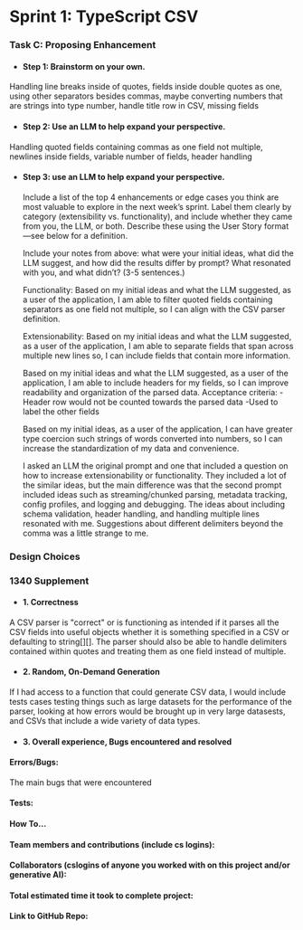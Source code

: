 # Sprint 1: TypeScript CSV

### Task C: Proposing Enhancement

- #### Step 1: Brainstorm on your own.
Handling line breaks inside of quotes, fields inside double quotes as one, using other separators besides commas, maybe converting numbers that are strings into type number, handle title row in CSV, missing fields

- #### Step 2: Use an LLM to help expand your perspective.
Handling quoted fields containing commas as one field not multiple, newlines inside fields, variable number of fields, header handling

- #### Step 3: use an LLM to help expand your perspective.

    Include a list of the top 4 enhancements or edge cases you think are most valuable to explore in the next week’s sprint. Label them clearly by category (extensibility vs. functionality), and include whether they came from you, the LLM, or both. Describe these using the User Story format—see below for a definition. 

    Include your notes from above: what were your initial ideas, what did the LLM suggest, and how did the results differ by prompt? What resonated with you, and what didn’t? (3-5 sentences.) 

    
    Functionality:
    Based on my initial ideas and what the LLM suggested, as a user of the application, I am able to filter quoted fields containing separators as one field not multiple, so I can align with the CSV parser definition. 

    Extensionability:
    Based on my initial ideas and what the LLM suggested, as a user of the application, I am able to separate fields that span across multiple new lines so, I can include fields that contain more information.
    
    Based on my initial ideas and what the LLM suggested, as a user of the application, I am able to include headers for my fields, so I can improve readability and organization of the parsed data.
    Acceptance criteria:
    -Header row would not be counted towards the parsed data
    -Used to label the other fields

    Based on my initial ideas, as a user of the application, I can have greater type coercion such strings of words converted into numbers, so I can increase the standardization of my data and convenience.

    I asked an LLM the original prompt and one that included a question on how to increase extensionability or functionality. They included a lot of the similar ideas, but the main difference was that the second prompt included ideas
    such as streaming/chunked parsing, metadata tracking, config profiles, and logging and debugging. The ideas about including schema validation, header handling, and handling multiple lines resonated with me. Suggestions about different delimiters beyond
    the comma was a little strange to me. 


### Design Choices

### 1340 Supplement

- #### 1. Correctness
A CSV parser is "correct" or is functioning as intended if it parses all the CSV fields into useful objects whether it is something specified in a CSV or defaulting to string[][]. The parser should also be able to handle 
delimiters contained within quotes and treating them as one field instead of multiple. 

- #### 2. Random, On-Demand Generation
If I had access to a function that could generate CSV data, I would include tests cases testing things such as large datasets for the performance of the parser, looking at how errors would be brought up in very large datasests, and CSVs that include
a wide variety of data types.

- #### 3. Overall experience, Bugs encountered and resolved
#### Errors/Bugs: 
The main bugs that were encountered 
#### Tests:
#### How To…

#### Team members and contributions (include cs logins):

#### Collaborators (cslogins of anyone you worked with on this project and/or generative AI):
#### Total estimated time it took to complete project:
#### Link to GitHub Repo:  
